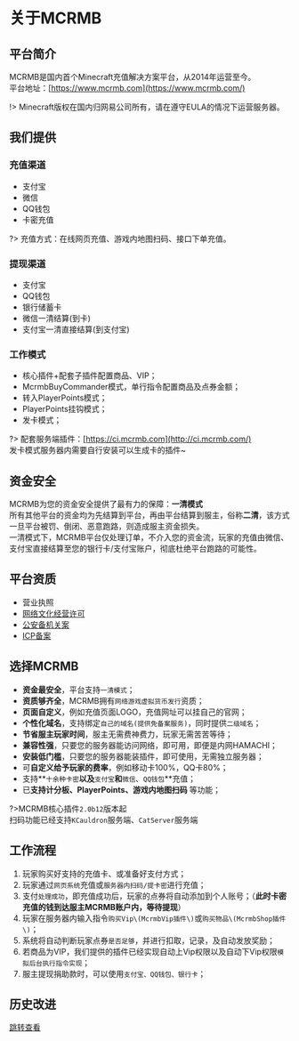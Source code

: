 # 关于MCRMB

## 平台简介

MCRMB是国内首个Minecraft充值解决方案平台，从2014年运营至今。  
平台地址：[https://www.mcrmb.com](https://www.mcrmb.com/)

!> Minecraft版权在国内归网易公司所有，请在遵守EULA的情况下运营服务器。

## 我们提供

### 充值渠道

* 支付宝
* 微信
* QQ钱包
* 卡密充值

?> 充值方式：在线网页充值、游戏内地图扫码、接口下单充值。

### 提现渠道

* 支付宝
* QQ钱包
* 银行储蓄卡
* 微信一清结算(到卡)
* 支付宝一清直接结算(到支付宝)

### 工作模式

* 核心插件+配套子插件配置商品、VIP；
* McrmbBuyCommander模式，单行指令配置商品及点券金额；
* 转入PlayerPoints模式；
* PlayerPoints挂钩模式；
* 发卡模式；

?> 配套服务端插件：[https://ci.mcrmb.com](http://ci.mcrmb.com/)  
发卡模式服务器内需要自行安装可以生成卡的插件~

## 资金安全

MCRMB为您的资金安全提供了最有力的保障：**一清模式**  
所有其他平台的资金均为先结算到平台，再由平台结算到服主，俗称**二清**，该方式一旦平台被罚、倒闭、恶意跑路，则造成服主资金损失。  
一清模式下，MCRMB平台仅处理订单，不介入您的资金流，玩家的充值由微信、支付宝直接结算至您的银行卡/支付宝账户，彻底杜绝平台跑路的可能性。

## 平台资质

* 营业执照
* [网络文化经营许可](http://sq.ccm.gov.cn/ccnt/sczr/service/business/emark/toDetail/bc72295cc6ab42d9af7b27927a8769c6)
* [公安备机关案](http://www.beian.gov.cn/portal/registerSystemInfo?recordcode=44010602002006)
* [ICP备案](http://www.beian.miit.gov.cn/)

## 选择MCRMB

* **资金最安全**，平台支持`一清模式`；
* **资质够齐全**，MCRMB拥有`网络游戏虚拟货币发行`资质；
* **页面自定义**，例如充值页面LOGO，充值网址可以挂自己的官网；
* **个性化域名**，支持绑定`自己的域名(提供免备案服务)`，同时提供`二级域名`；
* **节省服主玩家时间**，服主无需费神费力，玩家无需苦苦等待；
* **兼容性强**，只要您的服务器能访问网络，即可用，即便是内网HAMACHI；
* **安装低门槛**，只要您的服务器能装插件，即可使用，无需独立服务器；
* 可**自定义给予玩家的费率**，例如移动卡100%，QQ卡80%；
* 支持**`十余种卡密`**以及**`支付宝`**和**`微信`、`QQ钱包`**充值；
* 已**支持计分板、PlayerPoints、游戏内地图扫码** 等功能；

?>MCRMB核心插件`2.0b12`版本起  
扫码功能已经支持`KCauldron`服务端、`CatServer`服务端

## 工作流程

1. 玩家购买好支持的充值卡、或准备好支付方式；
2. 玩家通过`网页系统`充值或`服务器内扫码/提卡密`进行充值；
3. 支付`处理成功`，即充值成功后，玩家的点券将自动添加到个人账号；（**此时卡密充值的钱到达服主MCRMB账户内，等待提现**）
4. 玩家在服务器内输入指令`购买Vip\(McrmbVip插件\)`或`购买物品\(McrmbShop插件\)`；
5. 系统将自动判断玩家点券`是否足够`，并进行扣取，记录，及自动发放奖励；
6. 若商品为VIP，我们提供的插件已经实现自动上Vip权限以及自动下Vip权限`模拟后台执行指令实现`；
7. 服主提现捐助款时，可以使用`支付宝、QQ钱包、银行卡`；

## 历史改进

[跳转查看](/history?id=平台历史更新记录)




